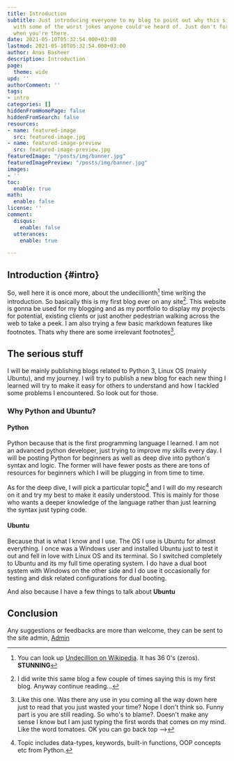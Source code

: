 ```yaml
---
title: Introduction
subtitle: Just introducing everyone to my blog to point out why this site beginning
  with some of the worst jokes anyone could've heard of. Just don't forget to laugh
  when you're there.
date: 2021-05-10T05:32:54.000+03:00
lastmod: 2021-05-10T05:32:54.000+03:00
author: Anas Basheer
description: Introduction
page:
  theme: wide
upd: ''
authorComment: ''
tags:
- intro
categories: []
hiddenFromHomePage: false
hiddenFromSearch: false
resources:
- name: featured-image
  src: featured-image.jpg
- name: featured-image-preview
  src: featured-image-preview.jpg
featuredImage: "/posts/img/banner.jpg"
featuredImagePreview: "/posts/img/banner.jpg"
images:
- ''
toc:
  enable: true
math:
  enable: false
license: ''
comment:
  disqus:
    enable: false
  utterances:
    enable: true

---
```

## Introduction {#intro}

So, well here it is once more, about the undecillionth[^1] time writing the introduction. So basically this is my first blog ever on any site[^2]. This website is gonna be used for my blogging and as my portfolio to display my projects for potential, existing clients or just another pedestrian walking across the web to take a peek. I am also trying a few basic markdown features like footnotes. Thats why there are some irrelevant footnotes[^3].

## The serious stuff

I will be mainly publishing blogs related to Python 3, Linux OS (mainly Ubuntu), and my journey. I will try to publish a new blog for each new thing I learned will try to make it easy for others to understand and how I tackled some problems I encountered. So look out for those. 

### Why Python and Ubuntu?

#### Python

Python because that is the first programming language I learned. I am not an advanced python developer, just trying to improve my skills every day. I will be posting Python for beginners as well as deep dive into python's syntax and logic. The former will have fewer posts as there are tons of resources for beginners which I will be plugging in from time to time.

As for the deep dive, I will pick a particular topic[^4] and I will do my research on it and try my best to make it easily understood. This is mainly for those who wants a deeper knowledge of the language rather than just learning the syntax just typing code.

#### Ubuntu

Because that is what I know and I use. The OS I use is Ubuntu for almost everything. I once was a Windows user and installed Ubuntu just to test it out and fell in love with Linux OS and its terminal. So I switched completely to Ubuntu and its my full time operating system. I do have a dual boot system with Windows on the other side and I do use it occasionally for testing and disk related configurations for dual booting.

And also because I have a few things to talk about **Ubuntu**

## Conclusion

Any suggestions or feedbacks are more than welcome, they can be sent to the site admin, [Admin](mailto:admin@anasbasheer.tech?subject=Suggestion%20|%20Feedback%20-%20Source:anasbasheer.tech/posts)


[^1]: You can look up [Undecillion on Wikipedia](https://en.wikipedia.org/wiki/Power_of_10#Positive_powers). It has 36 0's (zeros). **STUNNING**
[^2]: I did write this same blog a few couple of times saying this is my first blog. Anyway continue reading... 
[^3]: Like this one. Was there any use in you coming all the way down here just to read that you just wasted your time? Nope I don't think so. Funny part is you are still reading. So who's to blame?. Doesn't make any sense I know but I am just typing the first words that comes on my mind. Like the word tomatoes. OK you can go back top -->
[^4]: Topic includes data-types, keywords, built-in functions, OOP concepts etc from Python.